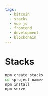 ```yaml
---
tags:
  - bitcoin
  - stacks
  - vue js
  - frontend
  - development
  - blockchain
---
```


# Stacks

```bash
npm create stacks
cd <project name>
npm install
npm serve
```
